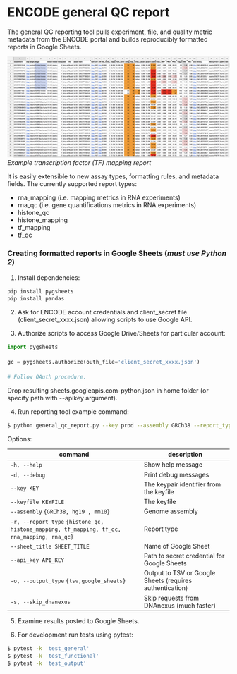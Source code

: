 # ENCODE general QC report

The general QC reporting tool pulls experiment, file, and quality metric metadata from the ENCODE portal and builds reproducibly formatted reports in Google Sheets.

![example mapping report](examples/images/report_example.png)
*Example transcription factor (TF) mapping report*

It is easily extensible to new assay types, formatting rules, and metadata fields. The currently supported report types:

* rna_mapping (i.e. mapping metrics in RNA experiments)
* rna_qc (i.e. gene quantifications metrics in RNA experiments)
* histone_qc
* histone_mapping
* tf_mapping
* tf_qc

### Creating formatted reports in Google Sheets (*must use Python 2*)

1. Install dependencies:
```bash
pip install pygsheets
pip install pandas
```

2. Ask for ENCODE account credentials and client_secret file (client_secret_xxxx.json) allowing scripts to use Google API.

3. Authorize scripts to access Google Drive/Sheets for particular account:

```python
import pygsheets

gc = pygsheets.authorize(outh_file='client_secret_xxxx.json')

# Follow OAuth procedure.
```

Drop resulting sheets.googleapis.com-python.json in home folder (or specify path with --apikey argument).

4. Run reporting tool example command:

```bash
$ python general_qc_report.py --key prod --assembly GRCh38 --report_type rna_mapping --sheet_title ENCODE_QC -o google_sheets -s
```

Options:

| command  | description |
| ------------- | ------------- |
| `-h, --help` | Show help message  |
| `-d, --debug`  | Print debug messages  |
| `--key KEY` | The keypair identifier from the keyfile  |
| `--keyfile KEYFILE`  | The keyfile  |
| `--assembly` `{GRCh38, hg19 , mm10}` | Genome assembly  |
| `-r, --report_type` `{histone_qc, histone_mapping, tf_mapping, tf_qc, rna_mapping, rna_qc}`  | Report type  |
| `--sheet_title SHEET_TITLE` | Name of Google Sheet  |
| `--api_key API_KEY`  | Path to secret credential for Google Sheets  |
| `-o, --output_type` `{tsv,google_sheets}`  | Output to TSV or Google Sheets (requires authentication)  |
| `-s, --skip_dnanexus` | Skip requests from DNAnexus (much faster) |

5. Examine results posted to Google Sheets.

6. For development run tests using pytest:

```bash
$ pytest -k 'test_general'
$ pytest -k 'test_functional'
$ pytest -k 'test_output'
```
